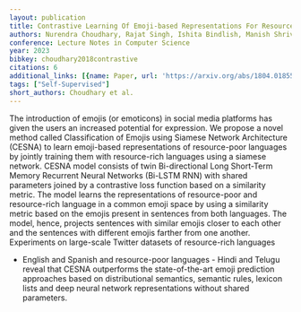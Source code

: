```yaml
---
layout: publication
title: Contrastive Learning Of Emoji-based Representations For Resource-poor Languages
authors: Nurendra Choudhary, Rajat Singh, Ishita Bindlish, Manish Shrivastava
conference: Lecture Notes in Computer Science
year: 2023
bibkey: choudhary2018contrastive
citations: 6
additional_links: [{name: Paper, url: 'https://arxiv.org/abs/1804.01855'}]
tags: ["Self-Supervised"]
short_authors: Choudhary et al.
---
```

The introduction of emojis (or emoticons) in social media platforms has given
the users an increased potential for expression. We propose a novel method
called Classification of Emojis using Siamese Network Architecture (CESNA) to
learn emoji-based representations of resource-poor languages by jointly
training them with resource-rich languages using a siamese network.
  CESNA model consists of twin Bi-directional Long Short-Term Memory Recurrent
Neural Networks (Bi-LSTM RNN) with shared parameters joined by a contrastive
loss function based on a similarity metric. The model learns the
representations of resource-poor and resource-rich language in a common emoji
space by using a similarity metric based on the emojis present in sentences
from both languages. The model, hence, projects sentences with similar emojis
closer to each other and the sentences with different emojis farther from one
another. Experiments on large-scale Twitter datasets of resource-rich languages
- English and Spanish and resource-poor languages - Hindi and Telugu reveal
that CESNA outperforms the state-of-the-art emoji prediction approaches based
on distributional semantics, semantic rules, lexicon lists and deep neural
network representations without shared parameters.